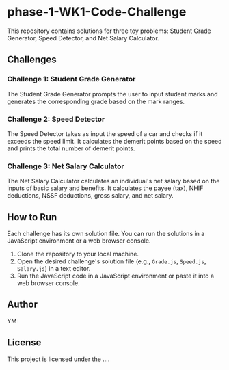 # phase-1-WK1-Code-Challenge
This repository contains solutions for three toy problems: Student Grade Generator, Speed Detector, and Net Salary Calculator.

## Challenges

### Challenge 1: Student Grade Generator

The Student Grade Generator prompts the user to input student marks and generates the corresponding grade based on the mark ranges.

### Challenge 2: Speed Detector

The Speed Detector takes as input the speed of a car and checks if it exceeds the speed limit. It calculates the demerit points based on the speed and prints the total number of demerit points.

### Challenge 3: Net Salary Calculator

The Net Salary Calculator calculates an individual's net salary based on the inputs of basic salary and benefits. It calculates the payee (tax), NHIF deductions, NSSF deductions, gross salary, and net salary.

## How to Run

Each challenge has its own solution file. You can run the solutions in a JavaScript environment or a web browser console.

1. Clone the repository to your local machine.
2. Open the desired challenge's solution file (e.g., `Grade.js`, `Speed.js`, `Salary.js`) in a text editor.
3. Run the JavaScript code in a JavaScript environment or paste it into a web browser console.

## Author
YM

## License

This project is licensed under the ....